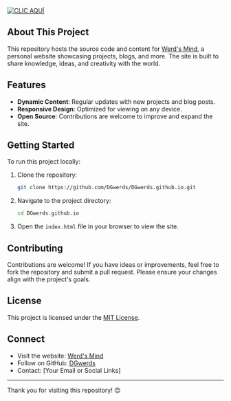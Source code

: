 [![CLIC AQUÍ](https://img.shields.io/badge/CLIC%20AQUÍ-https://werdsmind.github.io-blue?style=for-the-badge&logo=github)](https://werdsmind.github.io/)

## About This Project

This repository hosts the source code and content for [Werd's Mind](https://werdsmind.github.io), a personal website showcasing projects, blogs, and more. The site is built to share knowledge, ideas, and creativity with the world.

## Features

- **Dynamic Content**: Regular updates with new projects and blog posts.
- **Responsive Design**: Optimized for viewing on any device.
- **Open Source**: Contributions are welcome to improve and expand the site.

## Getting Started

To run this project locally:

1. Clone the repository:
    ```bash
    git clone https://github.com/DGwerds/DGwerds.github.io.git
    ```
2. Navigate to the project directory:
    ```bash
    cd DGwerds.github.io
    ```
3. Open the `index.html` file in your browser to view the site.

## Contributing

Contributions are welcome! If you have ideas or improvements, feel free to fork the repository and submit a pull request. Please ensure your changes align with the project's goals.

## License

This project is licensed under the [MIT License](LICENSE).

## Connect

- Visit the website: [Werd's Mind](https://werdsmind.github.io)
- Follow on GitHub: [DGwerds](https://github.com/DGwerds)
- Contact: [Your Email or Social Links]

---
Thank you for visiting this repository! 😊